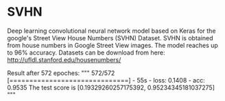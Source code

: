 # SVHN
Deep learning convolutional neural network model based on Keras for the google's Street View House Numbers (SVHN) Dataset. SVHN is obtained from house numbers in Google Street View images. The model reaches up to 96% accuracy.
Datasets can be download from here: http://ufldl.stanford.edu/housenumbers/

Result after 572 epoches:
"""
572/572 [==============================] - 55s - loss: 0.1408 - acc: 0.9535
The test score is [0.19329260257175392, 0.95234345181037275]
"""
